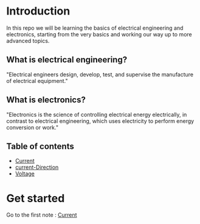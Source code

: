 # Introduction 
In this repo we will be learning the basics of electrical engineering and electronics, starting from the very basics and working our way up to more advanced topics.


## What is electrical engineering?
"Electrical engineers design, develop, test, and supervise the manufacture of electrical equipment."

## What is electronics? 
"Electronics is the science of controlling electrical energy electrically, in contrast to electrical engineering, which uses electricity to perform energy conversion or work."




## Table of contents 
- [Current](Current.md)
- [current-Direction](Current-direction.md)
- [Voltage](Voltage.md)


# Get started 
Go to the first note : [Current](Current.md)